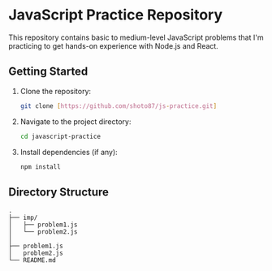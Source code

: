 # JavaScript Practice Repository

This repository contains basic to medium-level JavaScript problems that I'm practicing to get hands-on experience with Node.js and React.

## Getting Started

1. Clone the repository:
    ```sh
    git clone [https://github.com/shoto87/js-practice.git]
    ```
2. Navigate to the project directory:
    ```sh
    cd javascript-practice
    ```
3. Install dependencies (if any):
    ```sh
    npm install
    ```

## Directory Structure

```plaintext
.
├── imp/
│   ├── problem1.js
│   └── problem2.js
│ 
├── problem1.js
│   problem2.js
└── README.md
